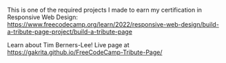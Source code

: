 This is one of the required projects I made to earn my certification in Responsive Web Design:
https://www.freecodecamp.org/learn/2022/responsive-web-design/build-a-tribute-page-project/build-a-tribute-page

Learn about Tim Berners-Lee! Live page at https://gakrita.github.io/FreeCodeCamp-Tribute-Page/

